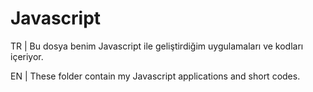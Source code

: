 # Javascript
TR | Bu dosya benim Javascript ile geliştirdiğim uygulamaları ve kodları içeriyor.



EN | These folder contain my Javascript applications and short codes. 
